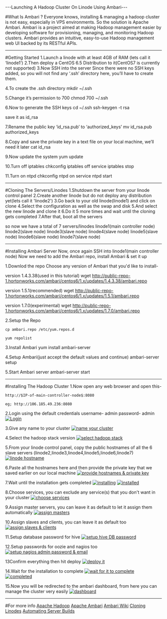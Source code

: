 ---Launching A Hadoop Cluster On Linode Using Ambari---

#What Is Ambari ?
Everyone knows, installing & managing a hadoop cluster is not easy, especially in VPS environments.
So the solution is Apache Ambari. Ambari is a project aimed at making Hadoop management easier by 
developing software for provisioning, managing, and monitoring Hadoop clusters.
Ambari provides an intuitive, easy-to-use Hadoop management web UI backed by its RESTful APIs.

---------------------

#Getting Started
1.Launch a linode with at least 4GB of RAM (lets call it ‘linode1’)
2.Then deploy a CentOS 6.5 Distribution to it(CentOS7 is currently not supported)
3.Now SSH into the server
  Since there were no SSH keys added, so you will not find any ‘.ssh’ directory here, you’ll have to create them. 

4.To create the .ssh directory
	mkdir ~/.ssh

5.Change it’s permission to 700
	chmod 700 ~/.ssh

6.Now to generate the SSH keys
	cd ~/.ssh
	ssh-keygen -t rsa

  save it as id_rsa

7.Rename the public key ‘id_rsa.pub’ to ‘authorized_keys’
	mv id_rsa.pub authorized_keys

8.Copy and save the private key in a text file on your local machine, we’ll need it later
	cat id_rsa
	
9.Now update the system
	yum update
	
10.Turn off iptables
	chkconfig iptables off
	service iptables stop
	
11.Turn on ntpd
	chkconfig ntpd on
	service ntpd start
	
	
---------------------

	
#Cloning The Servers/Linodes
1.Shutdown the server from your linode control panel
2.Create another linode but do not deploy any distribution yet(lets call it 'linode2')
3.Go back to your old linode(linode1) and click on clone
4.Select the configuration as well as the swap and disk
5.And select the new linode and clone it
6.Do it 5 more times and wait until the cloning gets completed
7.After that, boot all the servers

 so now we have a total of 7 servers/linodes
  linode1(main controller node)
  linode2(slave node)
  linode3(slave node)
  linode4(slave node)
  linode5(slave node)
  linode6(slave node)
  linode7(slave node)
  
---------------------  
  

#Installing Ambari Server
Now, once again SSH into linode1(main controller node)
Now we need to add the Ambari repo, install Ambari & set it up


1.Downlod the repo 
Choose any version of Ambari that you'd like to install-

version 1.4.3.38(used in this tutorial)
	wget http://public-repo-1.hortonworks.com/ambari/centos6/1.x/updates/1.4.3.38/ambari.repo
	
version 1.5.1(recommended)
	wget http://public-repo-1.hortonworks.com/ambari/centos6/1.x/updates/1.5.1/ambari.repo
	
version 1.7.0(experimental)
	wget http://public-repo-1.hortonworks.com/ambari/centos6/1.x/updates/1.7.0/ambari.repo


2.Setup the Repo
	
	cp ambari.repo /etc/yum.repos.d

	yum repolist

3.Install Ambari
	yum install ambari-server

4.Setup Ambari(just accept the default values and continue)
	ambari-server setup

5.Start Ambari server
	ambari-server start
	

---------------------	
	
	
#Installing The Hadoop Cluster
1.Now open any web browser and open this-

	http://$IP-of-main-controller-node$:8080

	eg; http://106.185.49.236:8080


2.Login using the default credentials
	username- admin
	password- admin
[![Login](/images/650/image1.png)](/images/original/image1.PNG)


3.Give any name to your cluster
[![name your cluster](/images/650/image2.png)](/images/original/image2.PNG)


4.Select the hadoop stack version
[![select hadoop stack](/images/650/image3.png)](/images/original/image3.PNG)


5.From your linode control panel, copy the public hostnames of all the 6 slave servers
(linode2,linode3,linode4,linode5,linode6,linode7)
[![linode hostname](/images/650/image4.png)](/images/original/image4.PNG)


6.Paste all the hostnames here and then provide the private key that we saved earlier on our local machine
[![provide hostnames & private key](/images/650/image5.png)](/images/original/image5.PNG)


7.Wait until the installation gets completed
[![installing](/images/650/image6.png)](/images/original/image6.PNG)
[![installed](/images/650/image7.png)](/images/original/image7.PNG)


8.Choose services, you can exclude any service(s) that you don't want in your cluster
[![choose services](/images/650/image8.png)](/images/original/image8.PNG)


9.Assign master servers, you can leave it as default to let it assign them automatically
[![assign masters](/images/650/image9.png)](/images/original/image9.PNG)


10.Assign slaves and clients, you can leave it as default too
[![assign slaves & clients](/images/650/image10.png)](/images/original/image10.PNG)


11.Setup database password for hive
[![setup hive DB password](/images/650/image11.png)](/images/original/image11.PNG)


12.Setup passwords for oozie and nagios too
[![setup nagios admin password & email](/images/650/image12.png)](/images/original/image12.PNG)


13Confirm everything then hit deploy
[![deploy it](/images/650/image13.png)](/images/original/image13.PNG)


14.Wait for the installation to complete
[![wait for it to complete](/images/650/image14.png)](/images/original/image14.PNG)
[![completed](/images/650/image15.png)](/images/original/image15.PNG)

15.Now you will be redirected to the ambari dashboard, from here you can manage the cluster very easily
[![dashboard](/images/650/image16.png)](/images/original/image16.PNG)


---------------------

#For more info
[Apache Hadoop](http://hadoop.apache.org)
[Apache Ambari](http://ambari.apache.org)
[Ambari Wiki](https://cwiki.apache.org/confluence/display/AMBARI/Ambari)
[Cloning Linodes](https://www.linode.com/docs/migrate-to-linode/disk-images/disk-images-and-configuration-profiles/)
[Automating Server Builds](https://www.linode.com/docs/server-builds)